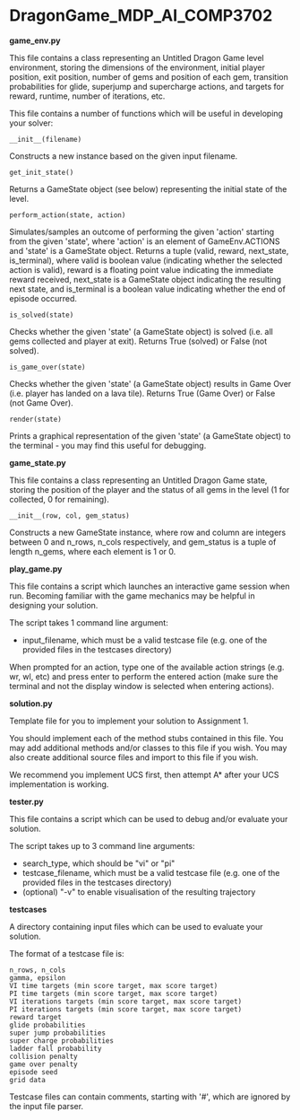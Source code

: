 # DragonGame_MDP_AI_COMP3702
**game_env.py**

This file contains a class representing an Untitled Dragon Game level environment, storing the dimensions of the
environment, initial player position, exit position, number of gems and position of each gem, transition probabilities
for glide, superjump and supercharge actions, and targets for reward, runtime, number of iterations, etc.

This file contains a number of functions which will be useful in developing your solver:

~~~~~
__init__(filename)
~~~~~
Constructs a new instance based on the given input filename.


~~~~~
get_init_state()
~~~~~
Returns a GameState object (see below) representing the initial state of the level.


~~~~~
perform_action(state, action)
~~~~~
Simulates/samples an outcome of performing the given 'action' starting from the given 'state', where 'action' is an
element of GameEnv.ACTIONS and 'state' is a GameState object. Returns a tuple (valid, reward, next_state, is_terminal), 
where valid is boolean value (indicating whether the selected action is valid), reward is a floating point value 
indicating the immediate reward received, next_state is a GameState object indicating the resulting next state, and
is_terminal is a boolean value indicating whether the end of episode occurred.


~~~~~
is_solved(state)
~~~~~
Checks whether the given 'state' (a GameState object) is solved (i.e. all gems collected and player at exit). Returns
True (solved) or False (not solved).


~~~~~
is_game_over(state)
~~~~~
Checks whether the given 'state' (a GameState object) results in Game Over (i.e. player has landed on a lava tile).
Returns True (Game Over) or False (not Game Over).


~~~~~
render(state)
~~~~~
Prints a graphical representation of the given 'state' (a GameState object) to the terminal - you may find this useful 
for debugging.


**game_state.py**

This file contains a class representing an Untitled Dragon Game state, storing the position of the player and the status
of all gems in the level (1 for collected, 0 for remaining).

~~~~~
__init__(row, col, gem_status)
~~~~~
Constructs a new GameState instance, where row and column are integers between 0 and n_rows, n_cols respectively, and
gem_status is a tuple of length n_gems, where each element is 1 or 0.


**play_game.py**

This file contains a script which launches an interactive game session when run. Becoming familiar with the game
mechanics may be helpful in designing your solution.

The script takes 1 command line argument:
- input_filename, which must be a valid testcase file (e.g. one of the provided files in the testcases directory)

When prompted for an action, type one of the available action strings (e.g. wr, wl, etc) and press enter to perform the
entered action (make sure the terminal and not the display window is selected when entering actions).


**solution.py**

Template file for you to implement your solution to Assignment 1.

You should implement each of the method stubs contained in this file. You may add additional methods and/or classes to
this file if you wish. You may also create additional source files and import to this file if you wish.

We recommend you implement UCS first, then attempt A* after your UCS implementation is working.


**tester.py**

This file contains a script which can be used to debug and/or evaluate your solution.

The script takes up to 3 command line arguments:
- search_type, which should be "vi" or "pi"
- testcase_filename, which must be a valid testcase file (e.g. one of the provided files in the testcases directory)
- (optional) "-v" to enable visualisation of the resulting trajectory


**testcases**

A directory containing input files which can be used to evaluate your solution.

The format of a testcase file is:
~~~~~
n_rows, n_cols
gamma, epsilon
VI time targets (min score target, max score target)
PI time targets (min score target, max score target)
VI iterations targets (min score target, max score target)
PI iterations targets (min score target, max score target)
reward target
glide probabilities
super jump probabilities
super charge probabilities
ladder fall probability
collision penalty
game over penalty
episode seed
grid data
~~~~~

Testcase files can contain comments, starting with '#', which are ignored by the input file parser.
